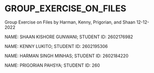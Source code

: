 # GROUP_EXERCISE_ON_FILES
Group Exercise on Files by Harman, Kenny, Prigorian, and Shaan 12-12-2022

NAME: SHAAN KISHORE GUNWANI; STUDENT ID: 2602176982


NAME: KENNY LUKITO; STUDENT ID: 2602195306


NAME: HARMAN SINGH MINHAS; STUDENT ID: 2602184220


NAME: PRIGORIAN PAHSYA; STUDENT ID: 260
